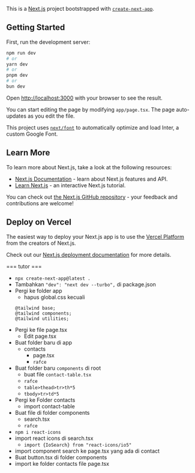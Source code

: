 This is a [Next.js](https://nextjs.org/) project bootstrapped with [`create-next-app`](https://github.com/vercel/next.js/tree/canary/packages/create-next-app).

## Getting Started

First, run the development server:

```bash
npm run dev
# or
yarn dev
# or
pnpm dev
# or
bun dev
```

Open [http://localhost:3000](http://localhost:3000) with your browser to see the result.

You can start editing the page by modifying `app/page.tsx`. The page auto-updates as you edit the file.

This project uses [`next/font`](https://nextjs.org/docs/basic-features/font-optimization) to automatically optimize and load Inter, a custom Google Font.

## Learn More

To learn more about Next.js, take a look at the following resources:

- [Next.js Documentation](https://nextjs.org/docs) - learn about Next.js features and API.
- [Learn Next.js](https://nextjs.org/learn) - an interactive Next.js tutorial.

You can check out [the Next.js GitHub repository](https://github.com/vercel/next.js/) - your feedback and contributions are welcome!

## Deploy on Vercel

The easiest way to deploy your Next.js app is to use the [Vercel Platform](https://vercel.com/new?utm_medium=default-template&filter=next.js&utm_source=create-next-app&utm_campaign=create-next-app-readme) from the creators of Next.js.

Check out our [Next.js deployment documentation](https://nextjs.org/docs/deployment) for more details.


=== tutor ===
- ```npx create-next-app@latest .```
- Tambahkan ```"dev": "next dev --turbo",``` di package.json
- Pergi ke folder app
    - hapus global.css kecuali
    ```
    @tailwind base;
    @tailwind components;
    @tailwind utilities;
    ```
- Pergi ke file page.tsx
    - Edit page.tsx
- Buat folder baru di app
    - contacts
        - page.tsx
        - ```rafce```
- Buat folder baru ```components``` di root
    - buat file ```contact-table.tsx```
    - ```rafce```
    - ```table>thead>tr>th*5```
    - ```tbody>tr>td*5```
- Pergi ke Folder contacts
    - import contact-table
- Buat file di folder components
    - search.tsx
    - ```rafce```
- ```npm i react-icons```
- import react icons di search.tsx
    - ```import {IoSearch} from "react-icons/io5"```
- import component search ke page.tsx yang ada di contact
- Buat button.tsx di folder components
- import ke folder contacts file page.tsx
